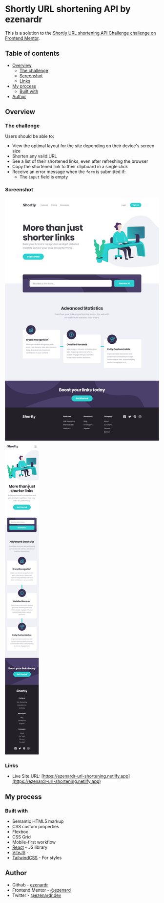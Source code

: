 # Shortly URL shortening API by ezenardr

This is a solution to the [Shortly URL shortening API Challenge challenge on Frontend Mentor](https://www.frontendmentor.io/challenges/url-shortening-api-landing-page-2ce3ob-G).

## Table of contents

-   [Overview](#overview)
    -   [The challenge](#the-challenge)
    -   [Screenshot](#screenshot)
    -   [Links](#links)
-   [My process](#my-process)
    -   [Built with](#built-with)
-   [Author](#author)

## Overview

### The challenge

Users should be able to:

-   View the optimal layout for the site depending on their device's screen size
-   Shorten any valid URL
-   See a list of their shortened links, even after refreshing the browser
-   Copy the shortened link to their clipboard in a single click
-   Receive an error message when the `form` is submitted if:
    -   The `input` field is empty

### Screenshot

![](./public/design/desktop-design.jpg)
![](./public/design/mobile-design.jpg)

### Links

-   Live Site URL: [https://ezenardr-url-shortening.netlify.app](https://ezenardr-url-shortening.netlify.app)

## My process

### Built with

-   Semantic HTML5 markup
-   CSS custom properties
-   Flexbox
-   CSS Grid
-   Mobile-first workflow
-   [React](https://reactjs.org/) - JS library
-   [ViteJS](https://vitejs.dev) -
-   [TailwindCSS](https://tailwindcss.com) - For styles

## Author

-   Github - [ezenardr](https://github.com/ezenardr)
-   Frontend Mentor - [@ezenard](https://www.frontendmentor.io/profile/ezenardr)
-   Twitter - [@ezenardr.dev](https://www.twitter.com/ezenardr.dev)
